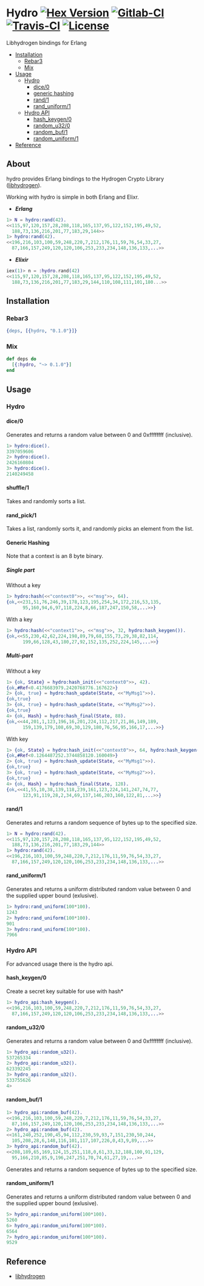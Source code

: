 Hydro [![Hex Version](https://img.shields.io/hexpm/v/hydro.svg)](https://hex.pm/packages/hydro) [![Gitlab-CI](https://gitlab.com/starbelly/hydro/badges/master/pipeline.svg)](https://gitlab.com/starbelly/hydro/commits/master) [![Travis-CI](https://travis-ci.com/starbelly/hydro.svg?branch=master)](https://travis-ci.com/starbelly/hydro) [![License](https://img.shields.io/badge/License-MIT-blue.svg)]()
============

Libhydrogen bindings for Erlang

* [Installation](#installation)
    * [Rebar3](#rebar3)
    * [Mix](#mix)
* [Usage](#usage)
    * [Hydro](#hydro)
        * [dice/0](#dice0)
        * [generic hashing](#generic_hashing)
        * [rand/1](#rand1)
        * [rand_uniform/1](#rand_uniform1)
    * [Hydro API](#hydro-api-1)
        * [hash_keygen/0](#hash_keygen)
        * [random_u32/0](#random_u320)
        * [random_buf/1](#random_buf1)
        * [random_uniform/1](#random_uniform1)
* [Reference](#reference)

## About

hydro provides Erlang bindings to the Hydrogen Crypto Library ([libhydrogen](https://www.libhydrogen.org/doc/)).

Working with hydro is simple in both Erlang and Elixr.

- ***Erlang***
```erlang
1> N = hydro:rand(42).
<<115,97,120,157,28,208,118,165,137,95,122,152,195,49,52,
  188,73,136,216,201,77,183,29,144>>
1> hydro:rand(42).
<<196,216,103,100,59,248,220,7,212,176,11,59,76,54,33,27,
  87,166,157,249,120,120,106,253,233,234,148,136,133,...>>
```

- ***Elixir***
```elixir
iex(1)> n = :hydro.rand(42)
<<115,97,120,157,28,208,118,165,137,95,122,152,195,49,52,
  188,73,136,216,201,77,183,29,144,110,108,111,101,180...>>
```

## Installation

### Rebar3

```erlang
{deps, [{hydro, "0.1.0"}]}
```

### Mix

```elixir
def deps do
  [{:hydro, "~> 0.1.0"}]
end
```

## Usage

### Hydro

#### dice/0

Generates and returns a random value between 0 and 0xffffffff (inclusive).

```erlang
1> hydro:dice().
3397059606
2> hydro:dice().
2426160804
3> hydro:dice().
2140249458
```

#### shuffle/1 
 Takes and randomly sorts a list. 

#### rand_pick/1
  Takes a list, randomly sorts it, and randomly picks an element from the list.

#### Generic Hashing

Note that a context is an 8 byte binary. 

##### Single part

Without a key

```erlang
1> hydro:hash(<<"context0">>, <<"msg">>, 64).
{ok,<<231,51,76,246,39,178,123,195,254,34,172,216,53,135,
      95,160,94,6,97,118,224,8,66,187,247,150,58,...>>}
```

With a key

```erlang
1> hydro:hash(<<"context1">>, <<"msg">>, 32, hydro:hash_keygen()).
{ok,<<55,230,42,62,224,198,89,79,68,155,73,29,38,82,114,
      199,66,128,43,180,27,92,152,135,252,224,145,...>>}
```

##### Multi-part 

Without a key

```erlang
1> {ok, State} = hydro:hash_init(<<"context0">>, 42).
{ok,#Ref<0.4176683979.2420768776.167622>}
2> {ok, true} = hydro:hash_update(State, <<"MyMsg1">>).
{ok,true}
3> {ok, true} = hydro:hash_update(State, <<"MyMsg2">>).
{ok,true}
4> {ok, Hash} = hydro:hash_final(State, 88).
{ok,<<44,201,1,123,196,16,201,224,112,217,21,86,149,189,
      159,139,179,108,69,30,129,180,76,56,95,166,17,...>>}
```

With key

```erlang
1> {ok, State} = hydro:hash_init(<<"context0">>, 64, hydro:hash_keygen()).
{ok,#Ref<0.1264487252.3744858120.160049>}
2> {ok, true} = hydro:hash_update(State, <<"MyMsg1">>).
{ok,true}
3> {ok, true} = hydro:hash_update(State, <<"MyMsg2">>).
{ok,true}
4> {ok, Hash} = hydro:hash_final(State, 128).
{ok,<<41,55,10,38,139,118,239,161,123,224,141,247,74,77,
      123,91,119,28,2,34,69,137,146,203,160,122,81,...>>}
```

#### rand/1

Generates and returns a random sequence of bytes up to the specified size. 

```erlang
1> N = hydro:rand(42).
<<115,97,120,157,28,208,118,165,137,95,122,152,195,49,52,
  188,73,136,216,201,77,183,29,144>>
1> hydro:rand(42).
<<196,216,103,100,59,248,220,7,212,176,11,59,76,54,33,27,
  87,166,157,249,120,120,106,253,233,234,148,136,133,...>>
```

#### rand_uniform/1

Generates and returns a uniform distributed random value between 0 and the supplied upper
bound (exlusive).

```erlang
1> hydro:rand_uniform(100*100).
1243
2> hydro:rand_uniform(100*100).
901
3> hydro:rand_uniform(100*100).
7966
```

### Hydro API

 For advanced usage there is the hydro api.

#### hash_keygen/0
Create a secret key suitable for use with hash*

```erlang
1> hydro_api:hash_keygen().
<<196,216,103,100,59,248,220,7,212,176,11,59,76,54,33,27,
  87,166,157,249,120,120,106,253,233,234,148,136,133,...>>
```

#### random_u32/0

Generates and returns a random value between 0 and 0xffffffff (inclusive).

```erlang
1> hydro_api:random_u32().
537265334
2> hydro_api:random_u32().
623392245
3> hydro_api:random_u32().
533755626
4>
```

#### random_buf/1

```erlang
1> hydro_api:random_buf(42).
<<196,216,103,100,59,248,220,7,212,176,11,59,76,54,33,27,
  87,166,157,249,120,120,106,253,233,234,148,136,133,...>>
2> hydro_api:random_buf(42).
<<161,240,252,190,45,94,112,230,59,93,7,151,230,50,244,
  105,208,28,6,148,116,101,117,107,226,0,43,9,89,...>>
3> hydro_api:random_buf(42).
<<208,189,65,169,124,15,251,118,0,61,33,12,188,100,91,129,
  95,166,210,85,9,196,247,251,70,74,61,27,19,...>>
```

Generates and returns a random sequence of bytes up to the specified size. 

#### random_uniform/1

Generates and returns a uniform distributed random value between 0 and the supplied upper
bound (exlusive).

```erlang
5> hydro_api:random_uniform(100*100).
5260
6> hydro_api:random_uniform(100*100).
6564
7> hydro_api:random_uniform(100*100).
9529
```

## Reference

 - [libhydrogen](https://www.libhydrogen.org/doc/)
